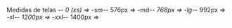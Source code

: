 Medidas de telas -_- 0 (xs) =>
-sm-_- 576px =>
-md-_- 768px =>
-lg-_- 992px =>
-xl-_- 1200px =>
-xxl-_- 1400px =>
